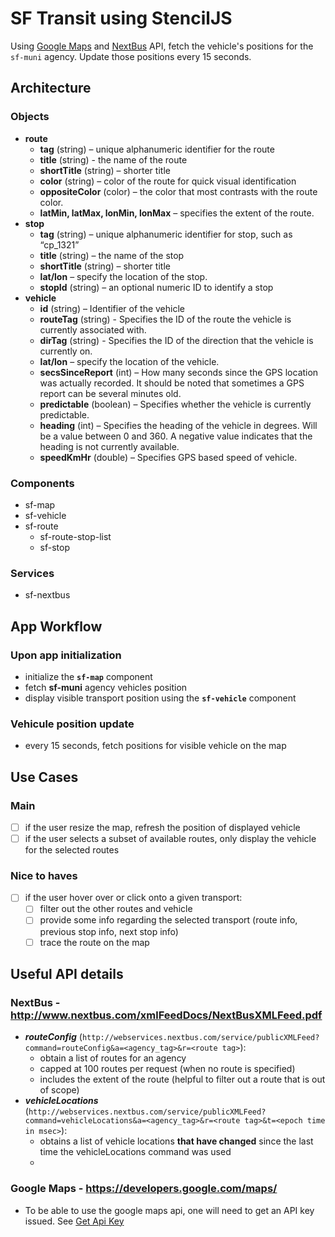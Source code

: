 # SF Transit using StencilJS

Using [Google Maps](https://developers.google.com/maps/) and [NextBus](http://www.nextbus.com/xmlFeedDocs/NextBusXMLFeed.pdf) API, fetch the vehicle's positions for the `sf-muni` agency. Update those positions every 15 seconds.

## Architecture

### Objects
- **route**
    - **tag** (string) – unique alphanumeric identifier for the route
    - **title** (string) - the name of the route
    - **shortTitle** (string) – shorter title
    - **color** (string) – color of the route for quick visual identification
    - **oppositeColor** (color) – the color that most contrasts with the route color. 
    - **latMin, latMax, lonMin, lonMax** – specifies the extent of the route.
- **stop**
    - **tag** (string) – unique alphanumeric identifier for stop, such as “cp_1321”
    - **title** (string) – the name of the stop
    - **shortTitle** (string) – shorter title
    - **lat/lon** – specify the location of the stop.
    - **stopId** (string) – an optional numeric ID to identify a stop
- **vehicle**
    - **id** (string) – Identifier of the vehicle
    - **routeTag** (string) - Specifies the ID of the route the vehicle is currently associated with.
    - **dirTag** (string) - Specifies the ID of the direction that the vehicle is currently on.
    - **lat/lon** – specify the location of the vehicle.
    - **secsSinceReport** (int) – How many seconds since the GPS location was actually recorded. It should be noted that sometimes a GPS report can be several minutes old.
    - **predictable** (boolean) – Specifies whether the vehicle is currently predictable.
    - **heading** (int) – Specifies the heading of the vehicle in degrees. Will be a value between 0 and 360. A negative value indicates that the heading is not currently available.
    - **speedKmHr** (double) – Specifies GPS based speed of vehicle.

### Components
- sf-map
- sf-vehicle
- sf-route
    - sf-route-stop-list
    - sf-stop

### Services
- sf-nextbus

## App Workflow

### Upon app initialization
- initialize the **`sf-map`** component
- fetch **sf-muni** agency vehicles position
- display visible transport position using the **`sf-vehicle`** component

### Vehicule position update
- every 15 seconds, fetch positions for visible vehicle on the map

## Use Cases

### Main

- [ ] if the user resize the map, refresh the position of displayed vehicle
- [ ] if the user selects a subset of available routes, only display the vehicle for the selected routes

### Nice to haves

- [ ] if the user hover over or click onto a given transport:
    - [ ] filter out the other routes and vehicle
    - [ ] provide some info regarding the selected transport (route info, previous stop info, next stop info)
    - [ ] trace the route on the map

## Useful API details

### NextBus - http://www.nextbus.com/xmlFeedDocs/NextBusXMLFeed.pdf

- ***routeConfig*** (`http://webservices.nextbus.com/service/publicXMLFeed?command=routeConfig&a=<agency_tag>&r=<route tag>`):
    - obtain a list of routes for an agency
    - capped at 100 routes per request (when no route is specified)
    - includes the extent of the route (helpful to filter out a route that is out of scope)
- ***vehicleLocations*** (`http://webservices.nextbus.com/service/publicXMLFeed?command=vehicleLocations&a=<agency_tag>&r=<route tag>&t=<epoch time in msec>`):
    -  obtains a list of vehicle locations **that have changed** since the last time the vehicleLocations command was used
    - 

### Google Maps - https://developers.google.com/maps/
- To be able to use the google maps api, one will need to get an API key issued. See [Get Api Key](https://developers.google.com/maps/documentation/javascript/get-api-key)